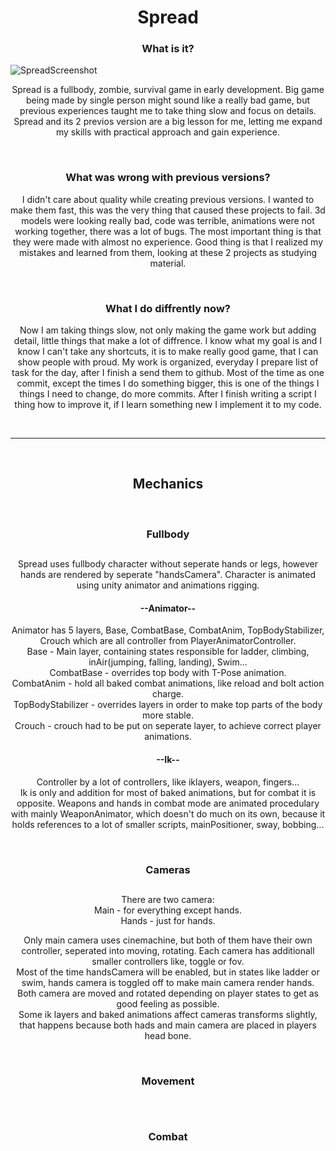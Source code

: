 <h1 align="center">Spread</h1>

<h3 align="center">What is it?</h3>
  <img src="https://github.com/Kosciach/Spread/assets/97178996/54a33a24-7704-496b-9574-55255b869a56" alt="SpreadScreenshot">
  <p align="center">
    Spread is a fullbody, zombie, survival game in early development.
    Big game being made by single person might sound like a really bad game, but previous experiences taught me to take thing slow and focus on details.
    Spread and its 2 previos version are a big lesson for me, letting me expand my skills with practical approach and gain experience.
  </p>

<br>
<h3 align="center">What was wrong with previous versions?</h3>
  <p align="center">
    I didn't care about quality while creating previous versions. I wanted to make them fast, this was the very thing that caused these projects to fail.
    3d models were looking really bad, code was terrible, animations were not working together, there was a lot of bugs.
The most important thing is that they were made with almost no experience.
Good thing is that I realized my mistakes and learned from them, looking at these 2 projects as studying material.
  </p>

<br>
<h3 align="center">What I do diffrently now?</h3>
  <p align="center">
    Now I am taking things slow, not only making the game work but adding detail, little things that make a lot of diffrence.
I know what my goal is and I know I can't take any shortcuts, it is to make really good game, that I can show people with proud.
My work is organized, everyday I prepare list of task for the day, after I finish a send them to github.
    Most of the time as one commit, except the times I do something bigger, this is one of the things I things I need to change, do more commits.
After I finish writing a script I thing how to improve it, if I learn something new I implement it to my code.
  </p>

<br>

---

<br>

<h2 align="center">Mechanics</h2>

<br>
<h3 align="center">Fullbody</h3>
<h2 align="center"> </h2>
<p align="center">
  Spread uses fullbody character without seperate hands or legs, however hands are rendered by seperate "handsCamera".
  Character is animated using unity animator and animations rigging.
</p>
<h4 align="center">--Animator--</h4>
<p align="center">
  Animator has 5 layers, Base, CombatBase, CombatAnim, TopBodyStabilizer, Crouch which are all controller from PlayerAnimatorController.<br>
  Base - Main layer, containing states responsible for ladder, climbing, inAir(jumping, falling, landing), Swim...<br>
  CombatBase - overrides top body with T-Pose animation.<br>
  CombatAnim - hold all baked combat animations, like reload and bolt action charge.<br>
  TopBodyStabilizer - overrides layers in order to make top parts of the body more stable.<br>
  Crouch - crouch had to be put on seperate layer, to achieve correct player animations.
</p>
<h4 align="center">--Ik--</h4>
<p align="center">
  Controller by a lot of controllers, like iklayers, weapon, fingers...<br>
  Ik is only and addition for most of baked animations, but for combat it is opposite.
  Weapons and hands in combat mode are animated procedulary with mainly WeaponAnimator, which doesn't do much on its own, because it holds references to a lot of smaller scripts, mainPositioner, sway, bobbing...
</p>



<br>
<h3 align="center">Cameras</h3>
<h2 align="center"> </h2>
<p align="center">
  There are two camera:<br>
  Main - for everything except hands.<br>
  Hands - just for hands.
</p>
<p align="center">
  Only main camera uses cinemachine, but both of them have their own controller, seperated into moving, rotating.
  Each camera has additionall smaller controllers like, toggle or fov.<br>
  Most of the time handsCamera will be enabled, but in states like ladder or swim, hands camera is toggled off to make main camera render hands.<br>
  Both camera are moved and rotated depending on player states to get as good feeling as possible.<br>
  Some ik layers and baked animations affect cameras transforms slightly, that happens because both hads and main camera are placed in players head bone.
</p>




<br>
<h3 align="center">Movement</h3>
<h2 align="center"> </h2>
<p></p>

<br>
<h3 align="center">Combat</h3>
<h2 align="center"> </h2>
<p></p>
